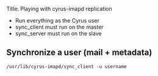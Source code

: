 Title: Playing with cyrus-imapd replication

* Run everything as the Cyrus user
* sync_client must run on the master
* sync_server must run on the slave

Synchronize a user (mail + metadata)
----

    /usr/lib/cyrus-imapd/sync_client -u username
